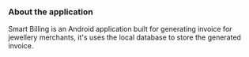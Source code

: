 ### About the application 
Smart Billing is an Android application built for generating invoice for jewellery merchants, it's uses the local database to store the generated invoice.
